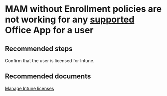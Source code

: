 <properties 
    pageTitle="MAM without Enrollment policies are not working for any supported Office App for a user"
    description="MAM without Enrollment policies are not working for any supported Office App for a user"
    service="microsoft.intune"
    resource="intune"
    authors="JordanWallach"
    displayOrder="2"
    selfHelpType="resource"
    supportTopicIds=""
    resourceTags="mam"
    productPesIds=""
    cloudEnvironments="public"
 />

# MAM without Enrollment policies are not working for any [supported](https://www.microsoft.com/en-us/cloud-platform/microsoft-intune-partners) Office App for a user

## **Recommended steps**
Confirm that the user is licensed for Intune.

## **Recommended documents**

[Manage Intune licenses](https://docs.microsoft.com/en-us/intune/get-started/start-with-a-paid-subscription-to-microsoft-intune-step-4)
